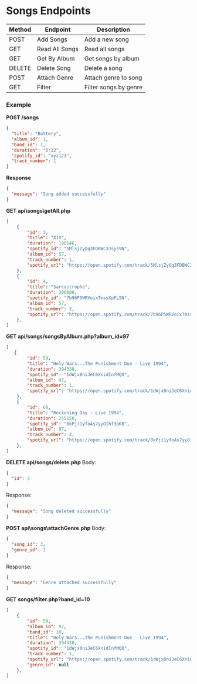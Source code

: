 # Songs Endpoints

| Method | Endpoint                   | Description                |
|--------|----------------------------|----------------------------|
| POST   | Add Songs                  | Add a new song             |
| GET    | Read All Songs             | Read all songs             |
| GET    | Get By Album               | Get songs by album         |
| DELETE | Delete Song                | Delete a song              |
| POST   | Attach Genre               | Attach genre to song       |
| GET    | Filter                     | Filter songs by genre      |

### Example

**POST /songs**
```json
{
  "title": "Battery",
  "album_id": 1,
  "band_id": 1,
  "duration": "5:12",
  "spotify_id": "xyz123",
  "track_number": 1
}
```

**Response**
```json
{
  "message": "Song added successfully"
}
```
**GET api\songs\getAll.php**
```json
[
    {
        "id": 3,
        "title": "XIX",
        "duration": 190146,
        "spotify_id": "5MlsjZyOq3FDBWC3Jsys9N",
        "album_id": 57,
        "track_number": 1,
        "spotify_url": "https://open.spotify.com/track/5MlsjZyOq3FDBWC3Jsys9N"
    },
    {
        "id": 4,
        "title": "Sarcastrophe",
        "duration": 306080,
        "spotify_id": "7b96P5WRVoixTmssXpFL9N",
        "album_id": 57,
        "track_number": 2,
        "spotify_url": "https://open.spotify.com/track/7b96P5WRVoixTmssXpFL9N"
    },
]
```

**GET api/songs/songsByAlbum.php?album_id=97**
```json
[
   {
        "id": 59,
        "title": "Holy Wars...The Punishment Due - Live 1994",
        "duration": 394338,
        "spotify_id": "1dWjx0niJeC6XnidInfMQO",
        "album_id": 97,
        "track_number": 1,
        "spotify_url": "https://open.spotify.com/track/1dWjx0niJeC6XnidInfMQO"
    },
    {
        "id": 60,
        "title": "Reckoning Day - Live 1994",
        "duration": 255158,
        "spotify_id": "0kPji1yfoAs7yyOihf3pKB",
        "album_id": 97,
        "track_number": 2,
        "spotify_url": "https://open.spotify.com/track/0kPji1yfoAs7yyOihf3pKB"
    },
]
```

**DELETE api/songs/delete.php**
Body:
```json
{
  "id": 2
}
```
Response:
```json
{
  "message": "Song deleted successfully"
}
```

**POST api\songs\attachGenre.php**
Body:
```json
{
  "song_id": 3,
  "genre_id": 1
}
```
Response:
```json
{
  "message": "Genre attached successfully"
}
```
**GET songs/filter.php?band_id=10**
```json
[
    {
        "id": 59,
        "album_id": 97,
        "band_id": 10,
        "title": "Holy Wars...The Punishment Due - Live 1994",
        "duration": 394338,
        "spotify_id": "1dWjx0niJeC6XnidInfMQO",
        "track_number": 1,
        "spotify_url": "https://open.spotify.com/track/1dWjx0niJeC6XnidInfMQO",
        "genre_id": null
    },
]
```